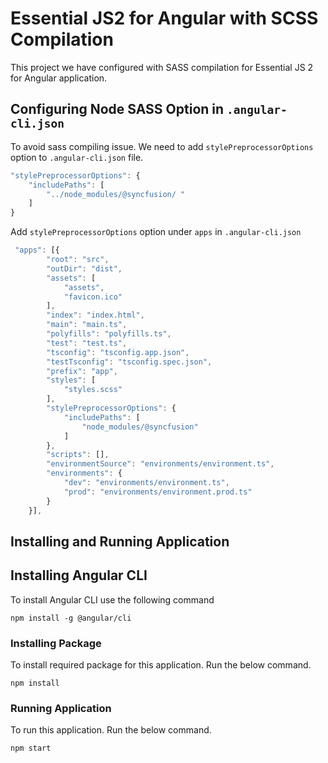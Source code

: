 # Essential JS2 for Angular with SCSS Compilation

This project we have configured with SASS compilation for Essential JS 2 for Angular application.

## Configuring Node SASS Option in `.angular-cli.json`

To avoid sass compiling issue. We need to add `stylePreprocessorOptions` option to `.angular-cli.json` file.

```js
"stylePreprocessorOptions": { 
    "includePaths": [ 
        "../node_modules/@syncfusion/ " 
    ] 
}
```

Add `stylePreprocessorOptions` option under `apps` in `.angular-cli.json`


```js
 "apps": [{
        "root": "src",
        "outDir": "dist",
        "assets": [
            "assets",
            "favicon.ico"
        ],
        "index": "index.html",
        "main": "main.ts",
        "polyfills": "polyfills.ts",
        "test": "test.ts",
        "tsconfig": "tsconfig.app.json",
        "testTsconfig": "tsconfig.spec.json",
        "prefix": "app",
        "styles": [
            "styles.scss"
        ],
        "stylePreprocessorOptions": {
            "includePaths": [
                "node_modules/@syncfusion"
            ]
        },
        "scripts": [],
        "environmentSource": "environments/environment.ts",
        "environments": {
            "dev": "environments/environment.ts",
            "prod": "environments/environment.prod.ts"
        }
    }],
```

## Installing and Running Application

## Installing Angular CLI

To install Angular CLI use the following command

```
npm install -g @angular/cli
```

### Installing Package 

To install required package for this application. Run the below command.

```
npm install
```

### Running Application

To run this application. Run the below command.

```
npm start
```
